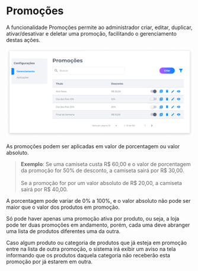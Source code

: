 # Promoções
A funcionalidade Promoções permite ao administrador criar, editar, duplicar, ativar/desativar e deletar uma promoção, facilitando o gerenciamento destas ações.

![image](../img/backoffice/promotions.png)

As promoções podem ser aplicadas em valor de porcentagem ou valor absoluto.

> <b>Exemplo</b>: Se uma camiseta custa R$ 60,00 e o valor de porcentagem da promoção for 50% de desconto, a camiseta sairá por R$ 30,00. <br><br>Se a promoção for por um valor absoluto de R$ 20,00, a camiseta sairá por R$ 40,00.

A porcentagem pode variar de 0% a 100%, e o valor absoluto não pode ser maior que o valor dos produtos em promoção. 

Só pode haver apenas uma promoção ativa por produto, ou seja, a loja pode ter duas promoções em andamento, porém, cada uma deve abranger uma lista de produtos diferentes uma da outra.

Caso algum produto ou categoria de produtos que já esteja em promoção entre na lista de outra promoção, o sistema irá exibir um aviso na tela informando que os produtos daquela categoria não receberão esta promoção por já estarem em outra.